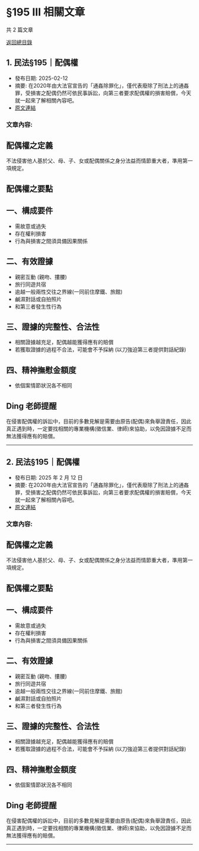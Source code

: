 # §195 Ⅲ 相關文章

共 2 篇文章

[返回總目錄](00_總目錄.md)

## 1. 民法§195｜配偶權

- 發布日期: 2025-02-12
- 摘要: 在2020年由大法官宣告的「通姦除罪化」，僅代表廢除了刑法上的通姦罪，受損害之配偶仍然可依民事訴訟，向第三者要求配偶權的損害賠償，今天就一起來了解相關內容吧。
- [原文連結](https://www.jasper-realestate.com/%e6%b0%91%e6%b3%95195_%e9%85%8d%e5%81%b6_%e6%ac%8a/)

### 文章內容:

## 配偶權之定義

不法侵害他人基於父、母、子、女或配偶關係之身分法益而情節重大者，準用第一項規定。

## 配偶權之要點

## 一、構成要件

- 需故意或過失
- 存在權利損害
- 行為與損害之間須具備因果關係

## 二、有效證據

- 親密互動 (親吻、摟腰)
- 旅行同遊共宿
- 逾越一般兩性交往之界線(一同前住摩鐵、旅館)
- 鹹濕對話或自拍照片
- 和第三者發生性行為

## 三、證據的完整性、合法性

- 相關證據越充足，配偶越能獲得應有的賠償
- 若獲取證據的過程不合法，可能會不予採納 (以刀強迫第三者提供對話紀錄)

## 四、精神撫慰金額度

- 依個案情節狀況各不相同

## Ding 老師提醒

在侵害配偶權的訴訟中，目前的多數見解是需要由原告(配偶)來負舉證責任，因此真正遇到時，一定要找相關的專業機構(徵信業、律師)來協助，以免因證據不足而無法獲得應有的賠償。

---

## 2. 民法§195｜配偶權

- 發布日期: 2025 年 2 月 12 日
- 摘要: 在2020年由大法官宣告的「通姦除罪化」，僅代表廢除了刑法上的通姦罪，受損害之配偶仍然可依民事訴訟，向第三者要求配偶權的損害賠償，今天就一起來了解相關內容吧。
- [原文連結](https://www.jasper-realestate.com/%e6%b0%91%e6%b3%95195_%e9%85%8d%e5%81%b6_%e6%ac%8a/)

### 文章內容:

## 配偶權之定義

不法侵害他人基於父、母、子、女或配偶關係之身分法益而情節重大者，準用第一項規定。

## 配偶權之要點

## 一、構成要件

- 需故意或過失
- 存在權利損害
- 行為與損害之間須具備因果關係

## 二、有效證據

- 親密互動 (親吻、摟腰)
- 旅行同遊共宿
- 逾越一般兩性交往之界線(一同前住摩鐵、旅館)
- 鹹濕對話或自拍照片
- 和第三者發生性行為

## 三、證據的完整性、合法性

- 相關證據越充足，配偶越能獲得應有的賠償
- 若獲取證據的過程不合法，可能會不予採納 (以刀強迫第三者提供對話紀錄)

## 四、精神撫慰金額度

- 依個案情節狀況各不相同

## Ding 老師提醒

在侵害配偶權的訴訟中，目前的多數見解是需要由原告(配偶)來負舉證責任，因此真正遇到時，一定要找相關的專業機構(徵信業、律師)來協助，以免因證據不足而無法獲得應有的賠償。

---

